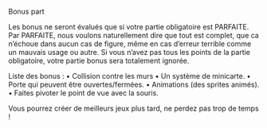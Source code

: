 Bonus part


Les bonus ne seront évalués que si votre partie obligatoire est
PARFAITE. Par PARFAITE, nous voulons naturellement dire que tout
est complet, que ca n’échoue dans aucun cas de figure, même en cas
d’erreur terrible comme un mauvais usage ou autre. Si vous n’avez
pas tous les points de la partie obligatoire, votre partie bonus sera
totalement ignorée.


Liste des bonus :
• Collision contre les murs
• Un système de minicarte.
• Porte qui peuvent être ouvertes/fermées.
• Animations (des sprites animés).
• Faites pivoter le point de vue avec la souris.


Vous pourrez créer de meilleurs jeux plus tard, ne perdez pas trop de
temps !